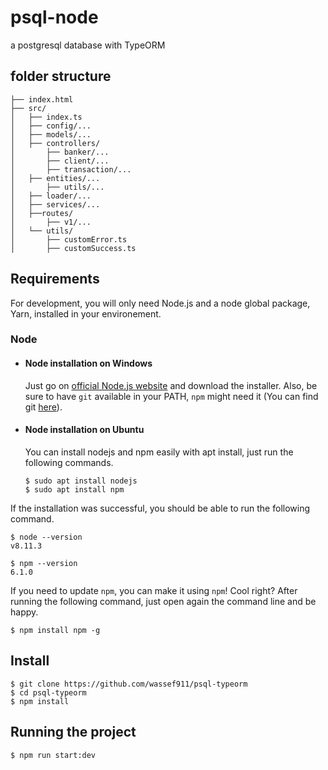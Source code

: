 # psql-node

a postgresql database with TypeORM 

## folder structure 

```
├── index.html
├── src/
│   ├── index.ts
│   ├── config/...
│   ├── models/...
│   ├── controllers/
│       ├── banker/...
│       ├── client/...
│       ├── transaction/...
│   ├── entities/...
│       ├── utils/...
│   ├── loader/...
│   ├── services/...
│   ├──routes/
│       ├── v1/...
│   └── utils/
│       ├── customError.ts
│       ├── customSuccess.ts
```

## Requirements

For development, you will only need Node.js and a node global package, Yarn, installed in your environement.

### Node

- #### Node installation on Windows

  Just go on [official Node.js website](https://nodejs.org/) and download the installer.
  Also, be sure to have `git` available in your PATH, `npm` might need it (You can find git [here](https://git-scm.com/)).

- #### Node installation on Ubuntu

  You can install nodejs and npm easily with apt install, just run the following commands.

      $ sudo apt install nodejs
      $ sudo apt install npm

If the installation was successful, you should be able to run the following command.

    $ node --version
    v8.11.3

    $ npm --version
    6.1.0

If you need to update `npm`, you can make it using `npm`! Cool right? After running the following command, just open again the command line and be happy.

    $ npm install npm -g

## Install

    $ git clone https://github.com/wassef911/psql-typeorm
    $ cd psql-typeorm
    $ npm install

## Running the project

    $ npm run start:dev
